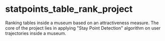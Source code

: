 # statpoints_table_rank_project
Ranking tables inside a museum based on an attractiveness measure. The core of the project lies in applying "Stay Point Detection" algorithm on user trajectories inside a museum.
